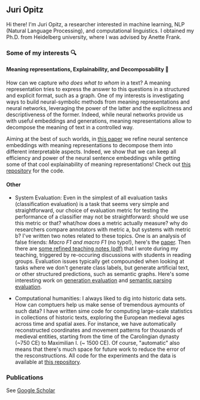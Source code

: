 ## Juri Opitz

Hi there! I'm Juri Opitz, a researcher interested in machine learning, NLP (Natural Language Processing), and computational linguistics. I obtained my Ph.D. from Heidelberg university, where I was advised by Anette Frank.

### Some of my interests 🔍

#### Meaning representations, Explainability, and Decomposability 🧐

How can we capture *who does what to whom* in a text? A meaning representation tries to express the answer to this questions in a structured and explicit format, such as a graph. One of my interests is investigating ways to build neural-symbolic methods from meaning representations and neural networks, leveraging the power of the latter and the explicitness and descriptiveness of the former. Indeed, while neural networks provide us with useful embeddings and generations, meaning representations allow to decompose the meaning of text in a controlled way.

Aiming at the best of such worlds, in [this paper](https://arxiv.org/abs/2206.07023) we refine neural sentence embeddings with meaning representations to decompose them into different interpretable aspects. Indeed, we show that we can keep all efficiency and power of the neural sentence embeddings while getting some of that cool explainability of meaning representations! Check out [this repository](https://github.com/flipz357/S3BERT) for the code.

#### Other

- System Evaluation: Even in the simplest of all evaluation tasks (classification evaluation) is a task that seems very simple and straightforward, our choice of evaluation metric for testing the performance of a classifier may not be straightforward: should we use this metric or that? what/how does a metric actually measure? why do researchers compare annotators with metric a, but systems with metric b? I've written two notes related to these topics. One is an analysis of false friends: *Macro F1 and macro F1* (no typo!), here's the [paper](https://arxiv.org/abs/1911.03347). Then there are [some refined teaching notes (pdf)](https://github.com/flipz357/flipz357.github.io/raw/main/assets/pdf/metric_overview.pdf) that I wrote during my teaching, triggered by re-occuring discussions with students in reading groups. Evaluation issues typically get compounded when looking at tasks where we don't generate class labels, but generate artificial text, or other structured predictions, such as semantic graphs. Here's some interesting work on [generation evaluation](https://arxiv.org/abs/2305.16819) and [semantic parsing evaluation](https://arxiv.org/pdf/2305.06993.pdf).

- Computational humanities: I always liked to dig into historic data sets. How can comptuers help us make sense of tremendous aymounts of such data? I have written sime code for computing large-scale statistics in collections of historic texts, exploring the European medieval ages across time and spatial axes. For instance, we have automatically reconstructed coordinates and movement patterns for thousands of medieval entities, starting from the time of the Carolingian dynasty (~750 CE) to Maximilian I. (~ 1500 CE). Of course, "automatic" also means that there's much space for future work to reduce the error of the resconstructions. All code for the experiments and the data is available at [this repository](https://github.com/flipz357/regesta-imperii-to-semgis).

### Publications

See [Google Scholar](https://scholar.google.de/citations?user=DzxugZIAAAAJ&hl=de)

